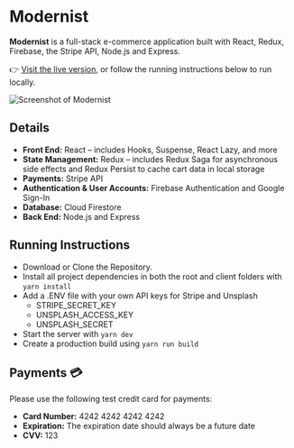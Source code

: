 # Modernist

**Modernist** is a full-stack e-commerce application built with React, Redux, Firebase, the Stripe API, Node.js and Express.

👉 [Visit the live version](https://modernist-mattrdiamond.vercel.app/), or follow the running instructions below to run locally.

![Screenshot of Modernist](/../screenshot/screenshot.jpg?raw=true)

## Details

- **Front End:** React – includes Hooks, Suspense, React Lazy, and more
- **State Management:** Redux – includes Redux Saga for asynchronous side effects and Redux Persist to cache cart data in local storage
- **Payments:** Stripe API
- **Authentication & User Accounts:** Firebase Authentication and Google Sign-In
- **Database:** Cloud Firestore
- **Back End:** Node.js and Express

## Running Instructions

- Download or Clone the Repository.
- Install all project dependencies in both the root and client folders with `yarn install`
- Add a .ENV file with your own API keys for Stripe and Unsplash
  - STRIPE_SECRET_KEY
  - UNSPLASH_ACCESS_KEY
  - UNSPLASH_SECRET
- Start the server with `yarn dev`
- Create a production build using `yarn run build`

## Payments 💳

Please use the following test credit card for payments:

- **Card Number:** 4242 4242 4242 4242
- **Expiration:** The expiration date should always be a future date
- **CVV:** 123
